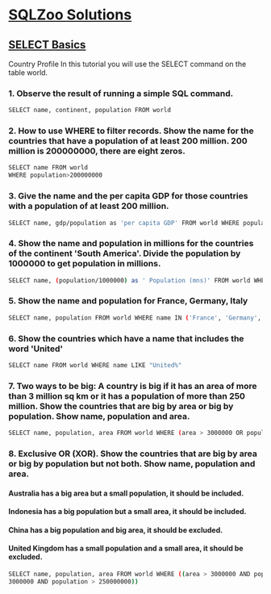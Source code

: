# [SQLZoo Solutions](http://sqlzoo.net/wiki/SQL_Tutorial)

## [SELECT Basics](http://sqlzoo.net/wiki/SELECT_from_WORLD_Tutorial)

Country Profile 
In this tutorial you will use the SELECT command on the table world.


### 1. Observe the result of running a simple SQL command. 
```sh
SELECT name, continent, population FROM world 
```


### 2. How to use WHERE to filter records. Show the name for the countries that have a population of at least 200 million. 200 million is 200000000, there are eight zeros. 
```sh
SELECT name FROM world 
WHERE population>200000000 
```


### 3. Give the name and the per capita GDP for those countries with a population of at least 200 million. 
```sh
SELECT name, gdp/population as 'per capita GDP' FROM world WHERE population >= 200000000 
```


### 4. Show the name and population in millions for the countries of the continent 'South America'. Divide the population by 1000000 to get population in millions.
```sh
SELECT name, (population/1000000) as ' Population (mns)' FROM world WHERE continent = 'South America' 
```


### 5. Show the name and population for France, Germany, Italy 
```sh
SELECT name, population FROM world WHERE name IN ('France', 'Germany', 'Italy') 
```


### 6. Show the countries which have a name that includes the word 'United'
```sh
SELECT name FROM world WHERE name LIKE "United%" 
```


### 7. Two ways to be big: A country is big if it has an area of more than 3 million sq km or it has a population of more than 250 million. Show the countries that are big by area or big by population. Show name, population and area. 
```sh
SELECT name, population, area FROM world WHERE (area > 3000000 OR population > 250000000) 
```


### 8. Exclusive OR (XOR). Show the countries that are big by area or big by population but not both. Show name, population and area. 
#### Australia has a big area but a small population, it should be included. 
#### Indonesia has a big population but a small area, it should be included. 
#### China has a big population and big area, it should be excluded. 
#### United Kingdom has a small population and a small area, it should be excluded. 
```sh
SELECT name, population, area FROM world WHERE ((area > 3000000 AND population < 250000000) OR (area < 
3000000 AND population > 250000000)) 
```
